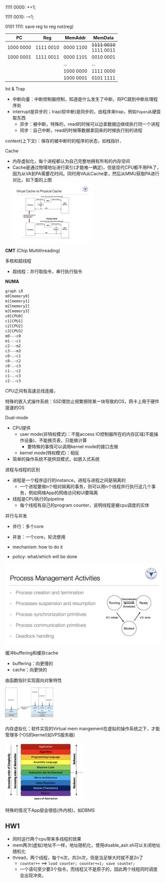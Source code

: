 1111 0000: +=1;

1111 0010: -=1;

0101 1111: save reg to reg not(reg)

| PC        | Reg       | MemAddr   | MemData                         |
| --------- | --------- | --------- | ------------------------------- |
| 1000 0000 | 1111 0010 | 0000 1100 | <s>1111 0010</s><br />1111 0011 |
| 1000 0001 | 1111 0011 | 0000 1101 | 0010 0001                       |
|           |           | ...       | ...                             |
|           |           | 1000 0000 | 1111 0000                       |
|           |           | 1000 0001 | 0101 1111                       |



Int & Trap

* 中断向量：中断控制器控制，知道是什么发生了中断，将PC跳到中断处理程序处
* interrupt是异步的；trap(软中断)是同步的，由程序来trap，例如`fopen`从硬盘取东西
    * 异步：被中断，特殊的，read的时候可以边拿数据边继续执行同一个进程
    * 同步：自己中断，read的时候等数据拿回来的时候执行别的进程

context(上下文)：保存的被中断时的程序的状态，如栈指针、



Cache

* 内存虚拟化，每个进程都认为自己完整地拥有所有的内存空间
* Cache是通过物理地址进行索引(才能唯一确定)，但是现代CPU都不用PA了，因为从VA到PA需要花时间。同时用VA从Cache拿，然后从MMU获取PA进行对比，如下面的上图<br /><img src="assets/cache_mmu.jpg" style="zoom: 25%;" />

**CMT** (Chip Multithreading)

多核和超线程

* 超线程：并行取指令，串行执行指令



**NUMA**

```mermaid
graph LR
m0[memory0]
m1[memory1]
m2[memory2]
m3[memory3]
c0[CPU0]
c1[CPU1]
c2[CPU2]
c3[CPU3]
m0---c0
m1---c1
c2---m2
c3---m3
c0-.-c1
c0-.-c2
c0-.-c3
c1-.-c2
c1-.-c3
c2-.-c3
```

CPU之间有高速总线连接，



特殊的嵌入式操作系统：SSD里防止频繁擦除某一块导致的OS，网卡上用于硬件提速的OS



Dual-mode

* CPU提供
    * user mode(非特权模式)：不能access IO控制器所在的内存区域(不能操作设备)、不能换页表，只能做计算
        * 要特殊的事情可以调用kernel mode的接口去做
    * kernel mode(特权模式)：相反
* 简单的操作系统不提供双模式，如嵌入式系统



进程与线程的区别

* 进程是一个程序运行的instance，进程与进程之间是隔离的
    * 一个进程要做n个相对隔离的事务，则可以用n个线程并行执行这几个事务，例如网络App的网络访问和UI要隔离
* 线程是CPU执行的pipeline
    * 每个线程有自己的program counter，说明线程是被cpu调度的实体



并行与并发

* 并行：多个core
* 并发：一个core，轮流使用



* mechanism: how to do it
* policy: what/which will be done



![](assets/process_fsm.jpg)

缓冲buffering和缓存cache

* buffering：向更慢的
* cache：向更快的



由函数指针实现面向对象特性



<img src="assets/image-20200921144933940.png" style="zoom: 15%;" />

内存虚拟化：软件实现的Virtual mem mangement在虚拟的操作系统之下，才能管理多个OS的kernel(如VPS服务器)



<img src="assets/image-20200921145004729.png" style="zoom:45%;" />

特殊的情况下App层会很低(外内核)，如DBMS

## HW1

* 同时运行两个cpu带来多线程的效果
* mem两次(虚拟)地址不一样，地址随机化，使用disable_aslr.sh可以关闭地址随机化
* thread，两个线程，每个n次，共2n次，但是当足够大时就不是2n了
    * `counter++` ==> `load counter; counter+=1; save counter;`
    * 一个语句至少要3个指令，而线程又不是原子的，因此两个线程同时调度会出现冲突，




